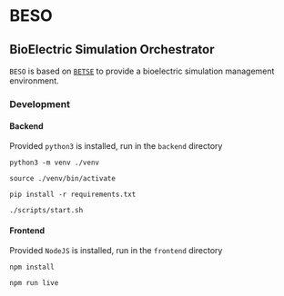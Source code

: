 # BESO

## BioElectric Simulation Orchestrator

`BESO` is based on [`BETSE`](https://github.com/betsee/betse) to provide a bioelectric simulation management environment.



### Development

#### Backend

Provided `python3` is installed, run in the `backend` directory

```
python3 -m venv ./venv

source ./venv/bin/activate

pip install -r requirements.txt

./scripts/start.sh
```


#### Frontend

Provided `NodeJS` is installed, run in the `frontend` directory

```
npm install

npm run live
```
